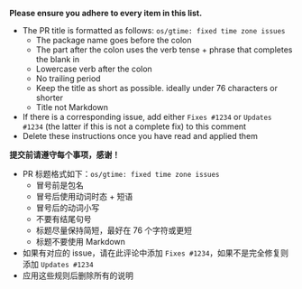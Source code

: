 **Please ensure you adhere to every item in this list.**
+ The PR title is formatted as follows: `os/gtime: fixed time zone issues`
  + The package name goes before the colon
  + The part after the colon uses the verb tense + phrase that completes the blank in
  + Lowercase verb after the colon
  + No trailing period
  + Keep the title as short as possible. ideally under 76 characters or shorter
  + Title not Markdown
+ If there is a corresponding issue, add either `Fixes #1234` or `Updates #1234`
  (the latter if this is not a complete fix) to this comment
+ Delete these instructions once you have read and applied them

**提交前请遵守每个事项，感谢！**
+ PR 标题格式如下：`os/gtime: fixed time zone issues`
  + 冒号前是包名
  + 冒号后使用动词时态 + 短语
  + 冒号后的动词小写
  + 不要有结尾句号
  + 标题尽量保持简短，最好在 76 个字符或更短
  + 标题不要使用 Markdown
+ 如果有对应的 issue，请在此评论中添加 `Fixes #1234`，如果不是完全修复则添加 `Updates #1234`
+ 应用这些规则后删除所有的说明
